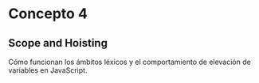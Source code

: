 # Concepto 4
## Scope and Hoisting
Cómo funcionan los ámbitos léxicos y el comportamiento de elevación de variables en JavaScript.